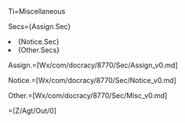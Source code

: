 Ti=Miscellaneous

Secs={Assign.Sec}<li>{Notice.Sec}<li>{Other.Secs}

Assign.=[Wx/com/docracy/8770/Sec/Assign_v0.md]

Notice.=[Wx/com/docracy/8770/Sec/Notice_v0.md]

Other.=[Wx/com/docracy/8770/Sec/Misc_v0.md]  
 
=[Z/Agt/Out/0]
